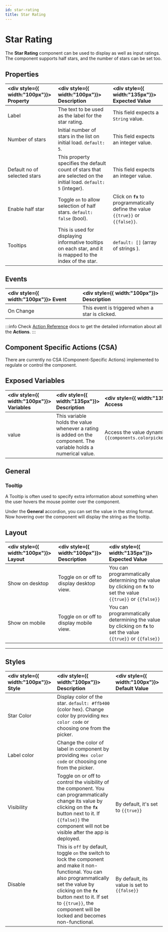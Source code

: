 ```yaml
---
id: star-rating
title: Star Rating
---
```

# Star Rating

The **Star Rating** component can be used to display as well as input ratings. The component supports half stars, and the number of stars can be set too.

<div style={{paddingTop:'24px'}}>

## Properties

| <div style={{ width:"100px"}}> Property </div> | <div style={{ width:"100px"}}> Description </div> | <div style={{ width:"135px"}}> Expected Value </div> |
|:------------ |:-------------|:---------- |
| Label | The text to be used as the label for the star rating. | This field expects a `String` value. |
| Number of stars | Initial number of stars in the list on initial load. `default: 5`. | This field expects an integer value. |
| Default no of selected stars | This property specifies the default count of stars that are selected on the initial load. `default: 5` (integer). | This field expects an integer value. |
| Enable half star | Toggle `on` to allow selection of half stars. `default: false` (bool). | Click on **`fx`** to programmatically define the value `{{true}}` or `{{false}}`. |
| Tooltips | This is used for displaying informative tooltips on each star, and it is mapped to the index of the star. | `default: []` (array of strings ). |

</div>

<div style={{paddingTop:'24px'}}>

## Events

| <div style={{ width:"100px"}}> Event </div> | <div style={{ width:"100px"}}> Description </div> |
|:----------- |:----------- |
| On Change | This event is triggered when a star is clicked. |

:::info
Check [Action Reference](/docs/category/actions-reference) docs to get the detailed information about all the **Actions**.
:::

</div>

<div style={{paddingTop:'24px'}}>

## Component Specific Actions (CSA)

There are currently no CSA (Component-Specific Actions) implemented to regulate or control the component.

</div>

<div style={{paddingTop:'24px'}}>

## Exposed Variables

| <div style={{ width:"100px"}}> Variables  </div>  | <div style={{ width:"135px"}}> Description </div> | <div style={{ width:"135px"}}> How To Access </div> |
|:----------- |:----------- |:--------- |
| value | This variable holds the value whenever a rating is added on the component. The variable holds a numerical value. | Access the value dynamically using JS: `{{components.colorpicker1.selectedColorHex}}`|

</div>

<div style={{paddingTop:'24px'}}>

## General
### Tooltip

A Tooltip is often used to specify extra information about something when the user hovers the mouse pointer over the component.

Under the <b>General</b> accordion, you can set the value in the string format. Now hovering over the component will display the string as the tooltip.

</div>

<div style={{paddingTop:'24px'}}>

## Layout

| <div style={{ width:"100px"}}> Layout </div> | <div style={{ width:"100px"}}> Description </div> | <div style={{ width:"135px"}}> Expected Value </div> |
|:--------------- |:----------------------------------------- | :------------------------------------------------------------------------------------------------------------- |
| Show on desktop | Toggle on or off to display desktop view. | You can programmatically determining the value by clicking on **`fx`** to set the value `{{true}}` or `{{false}}` |
| Show on mobile  | Toggle on or off to display mobile view.  | You can programmatically determining the value by clicking on **`fx`** to set the value `{{true}}` or `{{false}}` |

</div>

<div style={{paddingTop:'24px'}}>

---

## Styles

| <div style={{ width:"100px"}}> Style </div> | <div style={{ width:"100px"}}>  Description </div> | <div style={{ width:"100px"}}> Default Value </div> |
|:------------ |:-------------|:--------- |
| Star Color | Display color of the star. `default: #ffb400` (color hex). Change color by providing `Hex color code` or choosing one from the picker. |  |
| Label color | Change the color of label in component by providing `Hex color code` or choosing one from the picker. |  |
| Visibility | Toggle on or off to control the visibility of the component. You can programmatically change its value by clicking on the **`fx`** button next to it. If `{{false}}` the component will not be visible after the app is deployed. | By default, it's set to `{{true}}` |
| Disable | This is `off` by default, toggle `on` the switch to lock the component and make it non-functional. You can also programmatically set the value by clicking on the **`fx`** button next to it. If set to `{{true}}`, the component will be locked and becomes non-functional. | By default, its value is set to `{{false}}` |

</div>